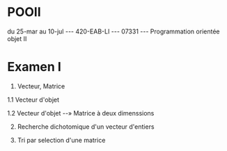 # POOII
du 25-mar au 10-jul --- 420-EAB-LI --- 07331 --- Programmation orientée objet II 

# Examen I
1. Vecteur, Matrice

  1.1 Vecteur d'objet
  
  1.2 Vecteur d'objet --» Matrice à deux dimenssions
  
2. Recherche dichotomique d'un vecteur d'entiers

3. Tri par selection d'une matrice

